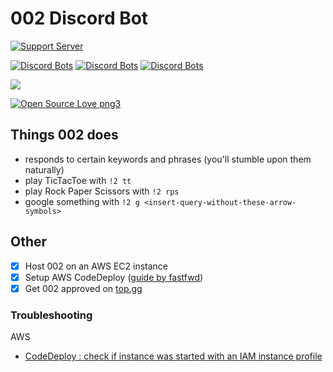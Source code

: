 # 002 Discord Bot
[![Support Server](https://img.shields.io/discord/779446389746171914.svg?color=7289da&label=002_Test_Server&logo=discord&style=flat-square)](https://discord.gg/cVAGdqst48)

[![Discord Bots](https://top.gg/api/widget/status/774732068282171424.svg)](https://top.gg/bot/774732068282171424)
[![Discord Bots](https://top.gg/api/widget/servers/774732068282171424.svg)](https://top.gg/bot/774732068282171424)
[![Discord Bots](https://top.gg/api/widget/upvotes/774732068282171424.svg)](https://top.gg/bot/774732068282171424)

![](https://data.whicdn.com/images/311867192/original.gif)

[![Open Source Love png3](https://badges.frapsoft.com/os/v3/open-source.png?v=103)](https://github.com/ellerbrock/open-source-badges/)

## Things 002 does
* responds to certain keywords and phrases (you'll stumble upon them naturally)
* play TicTacToe with `!2 tt`
* play Rock Paper Scissors with `!2 rps`
* google something with `!2 g <insert-query-without-these-arrow-symbols>`

## Other
* [x] Host 002 on an AWS EC2 instance
* [x] Setup AWS CodeDeploy ([guide by fastfwd](https://www.fastfwd.com/continuous-deployment-github-aws-ec2-using-aws-codedeploy/)) 
* [x] Get 002 approved on [top.gg](https://top.gg/)

### Troubleshooting
AWS
* [CodeDeploy : check if instance was started with an IAM instance profile](https://stackoverflow.com/questions/41997426/instanceagentpluginscodedeployplugincommandpoller-missing-credentials)

